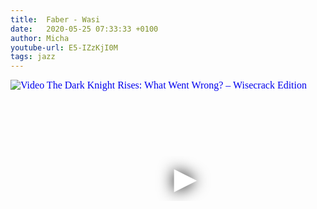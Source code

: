 ```yaml
---
title:  Faber - Wasi 
date:   2020-05-25 07:33:33 +0100
author: Micha
youtube-url: E5-IZzKjI0M
tags: jazz
---
```

<div class="video-container ">
<iframe
  width="560"
  height="315"
  src="https://www.youtube.com/embed/E5-IZzKjI0M"
  srcdoc="<style>*{padding:0;margin:0;overflow:hidden}html,body{height:100%}img,span{position:absolute;width:100%;top:0;bottom:0;margin:auto}span{height:1.5em;text-align:center;font:48px/1.5 sans-serif;color:white;text-shadow:0 0 0.5em black}</style><a href=https://www.youtube.com/embed/E5-IZzKjI0M?autoplay=1><img src=https://img.youtube.com/vi/E5-IZzKjI0M/hqdefault.jpg alt='Video The Dark Knight Rises: What Went Wrong? – Wisecrack Edition'><span>▶</span></a>"
  frameborder="0"
  allow="accelerometer; autoplay; encrypted-media; gyroscope; picture-in-picture"
  allowfullscreen
></iframe>
</div>